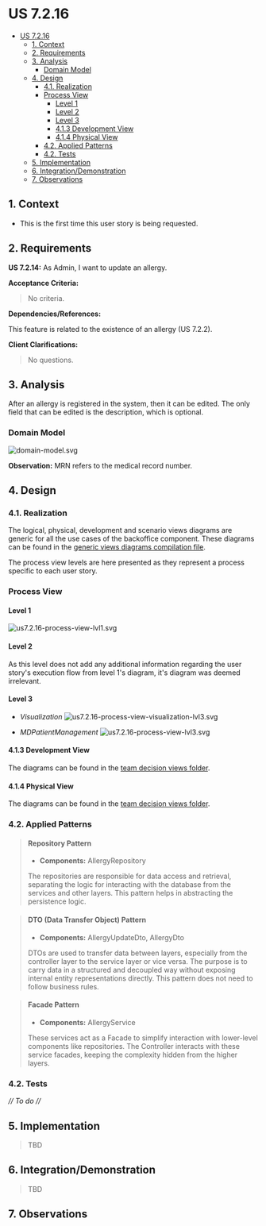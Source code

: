 # US 7.2.16

<!-- TOC -->
* [US 7.2.16](#us-7216)
  * [1. Context](#1-context)
  * [2. Requirements](#2-requirements)
  * [3. Analysis](#3-analysis)
    * [Domain Model](#domain-model)
  * [4. Design](#4-design)
    * [4.1. Realization](#41-realization)
    * [Process View](#process-view)
      * [Level 1](#level-1)
      * [Level 2](#level-2)
      * [Level 3](#level-3)
      * [4.1.3 Development View](#413-development-view)
      * [4.1.4 Physical View](#414-physical-view)
    * [4.2. Applied Patterns](#42-applied-patterns)
    * [4.2. Tests](#42-tests)
  * [5. Implementation](#5-implementation)
  * [6. Integration/Demonstration](#6-integrationdemonstration)
  * [7. Observations](#7-observations)
<!-- TOC -->


## 1. Context

* This is the first time this user story is being requested.

## 2. Requirements

**US 7.2.14:** As Admin, I want to update an allergy.

**Acceptance Criteria:**

> No criteria.

**Dependencies/References:**

This feature is related to the existence of an allergy (US 7.2.2).

**Client Clarifications:**

> No questions.

## 3. Analysis

After an allergy is registered in the system, then it can be edited.
The only field that can be edited is the description, which is optional.

### Domain Model

![domain-model.svg](domain-model.svg)

**Observation:** MRN refers to the medical record number.

## 4. Design

### 4.1. Realization

The logical, physical, development and scenario views diagrams are generic for all the use cases of the backoffice component.
These diagrams can be found in the [generic views diagrams compilation file](../../team-decisions/views/general-views.md).

The process view levels are here presented as they represent a process specific to each user story.

### Process View

#### Level 1

![us7.2.16-process-view-lvl1.svg](Process_View/Level-1/us7.2.16-process-view-lvl1.svg)

#### Level 2

As this level does not add any additional information regarding the user story's execution flow from level 1's diagram, 
it's diagram was deemed irrelevant.

#### Level 3

- _Visualization_
![us7.2.16-process-view-visualization-lvl3.svg](Process_View/Level-3/us7.2.16-process-view-visualization-lvl3.svg)


- _MDPatientManagement_
![us7.2.16-process-view-lvl3.svg](Process_View/Level-3/us7.2.16-process-view-lvl3.svg)

#### 4.1.3 Development View

The diagrams can be found in the [team decision views folder](../../team-decisions/views/general-views.md#3-development-view).

#### 4.1.4 Physical View

The diagrams can be found in the [team decision views folder](../../team-decisions/views/general-views.md#4-physical-view).
  
### 4.2. Applied Patterns

> #### **Repository Pattern**
>
>* **Components:** AllergyRepository
>
> The repositories are responsible for data access and retrieval, separating the logic for interacting with the database
> from the services and other layers. This pattern helps in abstracting the persistence logic.


> #### **DTO (Data Transfer Object) Pattern**
>
>* **Components:** AllergyUpdateDto, AllergyDto
>
> DTOs are used to transfer data between layers, especially from the controller layer to the service layer or vice versa.
> The purpose is to carry data in a structured and decoupled way without exposing internal entity representations directly.
> This pattern does not need to follow business rules.


> #### **Facade Pattern**
>
>* **Components:** AllergyService
>
> These services act as a Facade to simplify interaction with lower-level components like repositories. The Controller
> interacts with these service facades, keeping the complexity hidden from the higher layers.


### 4.2. Tests

_// To do //_


## 5. Implementation

> TBD

## 6. Integration/Demonstration

> TBD

## 7. Observations
